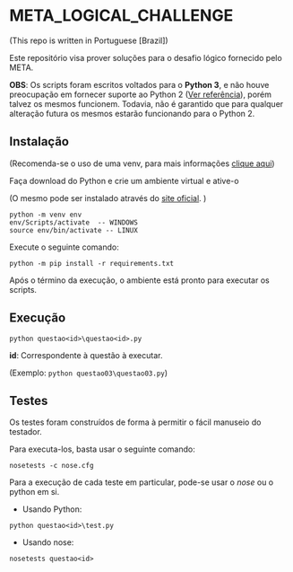 # META_LOGICAL_CHALLENGE

(This repo is written in Portuguese [Brazil])

Este repositório visa prover soluções para o desafio lógico
fornecido pelo META.

**OBS**: Os scripts foram escritos voltados para o **Python 3**, e não houve preocupação em fornecer
suporte ao Python 2 ([Ver referência](https://pythonclock.org/)), porém talvez os mesmos
funcionem. Todavia, não é garantido que para qualquer alteração futura os mesmos estarão funcionando
para o Python 2.

## Instalação

(Recomenda-se o uso de uma venv, para mais informações [clique aqui](https://docs.python.org/3/library/venv.html))

Faça download do Python e crie um ambiente virtual e ative-o

(O mesmo pode ser instalado através do [site oficial](https://www.python.org/downloads/).
)

```
python -m venv env
env/Scripts/activate  -- WINDOWS
source env/bin/activate -- LINUX
```

Execute o seguinte comando:

```
python -m pip install -r requirements.txt
```

Após o término da execução, o ambiente está pronto para executar os scripts.

## Execução

```
python questao<id>\questao<id>.py
```

**id**: Correspondente à questão à executar.

(Exemplo: `python questao03\questao03.py`)

## Testes

Os testes foram construídos de forma à permitir o fácil manuseio do testador.

Para executa-los, basta usar o seguinte comando:

```
nosetests -c nose.cfg
```

Para a execução de cada teste em particular, pode-se usar o *nose* ou o python em si.

* Usando Python:

```
python questao<id>\test.py
```

* Usando nose:

```
nosetests questao<id>
```